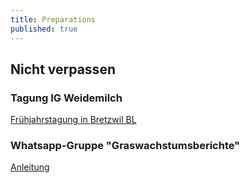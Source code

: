 ```yaml
---
title: Preparations
published: true
---
```


## Nicht verpassen

### Tagung IG Weidemilch
[Frühjahrstagung in Bretzwil BL](https://www.weidemilch.ch/2024/03/26/fruehjahrstagung-2024/)


### Whatsapp-Gruppe "Graswachstumsberichte"
[Anleitung](#)
